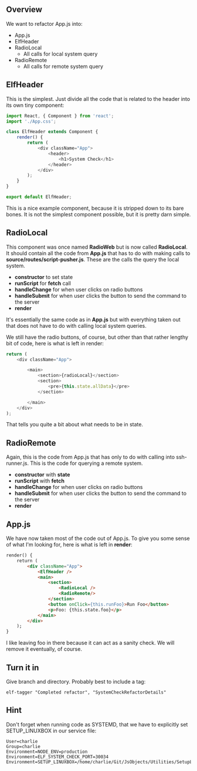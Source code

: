## Overview

We want to refactor App.js into:

- App.js
- ElfHeader
- RadioLocal
  - All calls for local system query
- RadioRemote
  - All calls for remote system query

## ElfHeader

This is the simplest. Just divide all the code that is related to the header into its own tiny component:

```javascript
import React, { Component } from 'react';
import './App.css';

class ElfHeader extends Component {
    render() {
        return (
            <div className="App">
                <header>
                    <h1>System Check</h1>
                </header>
            </div>
        );
    }
}

export default ElfHeader;
```

This is a nice example component, because it is stripped down to its bare bones. It is not the simplest component possible, but it is pretty darn simple.

## RadioLocal

This component was once named **RadioWeb** but is now called **RadioLocal**. It should contain all the code from **App.js** that has to do with making calls to **source/routes/script-pusher.js**. These are the calls the query the local system.

- **constructor** to set state
- **runScript** for **fetch** call
- **handleChange** for when user clicks on radio buttons
- **handleSubmit** for when user clicks the button to send the command to the server
- **render**

It's essentially the same code as in **App.js** but with everything taken out that does not have to do with calling local system queries.

We still have the radio buttons, of course, but other than that rather lengthy bit of code, here is what is left in render:

```javascript
return (
    <div className="App">

        <main>
            <section>{radioLocal}</section>
            <section>
                <pre>{this.state.allData}</pre>
            </section>

        </main>
    </div>
);
```

That tells you quite a bit about what needs to be in state.

## RadioRemote

Again, this is the code from App.js that has only to do with calling into ssh-runner.js. This is the code for querying a remote system.

- **constructor** with **state**
- **runScript** with **fetch**
- **handleChange** for when user clicks on radio buttons
- **handleSubmit** for when user clicks the button to send the command to the server
- **render**

## App.js

We have now taken most of the code out of App.js. To give you some sense of what I'm looking for, here is what is left in **render**:

```html
render() {                                                    
    return (                                                  
        <div className="App">                                 
            <ElfHeader />                                     
            <main>                                            
                <section>                                     
                    <RadioLocal />                              
                    <RadioRemote/>                            
                </section>                                    
                <button onClick={this.runFoo}>Run Foo</button>
                <p>Foo: {this.state.foo}</p>                  
            </main>                                           
        </div>                                                
    );                                                        
}                                                             
```

I like leaving foo in there because it can act as a sanity check. We will remove it eventually, of course.

## Turn it in

Give branch and directory. Probably best to include a tag:

    elf-tagger "Completed refactor", "SystemCheckRefactorDetails"

## Hint

Don't forget when running code as SYSTEMD, that we have to explicitly set SETUP_LINUXBOX in our service file:

```
User=charlie
Group=charlie
Environment=NODE_ENV=production
Environment=ELF_SYSTEM_CHECK_PORT=30034
Environment=SETUP_LINUXBOX=/home/charlie/Git/JsObjects/Utilities/SetupLinuxBox
```
